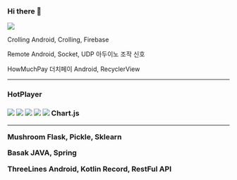 ### Hi there 👋
<a href="https://hits.seeyoufarm.com"><img src="https://hits.seeyoufarm.com/api/count/incr/badge.svg?url=https%3A%2F%2Fgithub.com%2Fakffhaos95&count_bg=%2379C83D&title_bg=%23555555&icon=&icon_color=%23E7E7E7&title=hits&edge_flat=false"/></a>

Crolling
Android, Crolling, Firebase

Remote
Android, Socket, UDP
아두이노 조작 신호

HowMuchPay
더치페이
Android, RecyclerView
<hr>
<h3>HotPlayer<h3>
<img src="https://img.shields.io/badge/Python-3776AB?style=flat-square&logo=simpleicons에서_아이콘이름&logoColor=white"/></a> 
<img src="https://img.shields.io/badge/Flask-000000?style=flat-square&logo=simpleicons에서_아이콘이름&logoColor=white"/></a> 
<img src="https://img.shields.io/badge/pandas-150458?style=flat-square&logo=simpleicons에서_아이콘이름&logoColor=white"/></a> 
<img src="https://img.shields.io/badge/Numpy-013243?style=flat-square&logo=simpleicons에서_아이콘이름&logoColor=white"/></a> 
<img src="https://img.shields.io/badge/Folium-77B829?style=flat-square&logo=simpleicons에서_아이콘이름&logoColor=white"/></a> 
Chart.js
<hr>
Mushroom
Flask, Pickle, Sklearn

Basak
JAVA, Spring

ThreeLines
Android, Kotlin
Record, RestFul API
